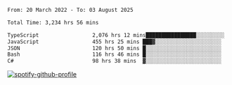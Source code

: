<!--START_SECTION:waka-->

```txt
From: 20 March 2022 - To: 03 August 2025

Total Time: 3,234 hrs 56 mins

TypeScript                 2,076 hrs 12 mins████████████████░░░░░░░░░   64.18 %
JavaScript                 455 hrs 25 mins ███▓░░░░░░░░░░░░░░░░░░░░░   14.08 %
JSON                       120 hrs 50 mins █░░░░░░░░░░░░░░░░░░░░░░░░   03.74 %
Bash                       116 hrs 46 mins █░░░░░░░░░░░░░░░░░░░░░░░░   03.61 %
C#                         98 hrs 38 mins  ▓░░░░░░░░░░░░░░░░░░░░░░░░   03.05 %
```

<!--END_SECTION:waka-->
[![spotify-github-profile](https://spotify-github-profile.vercel.app/api/view?uid=c00zprrvy9xiloa9qnco3hmng&cover_image=true&theme=novatorem&show_offline=false&background_color=121212&bar_color=53b14f&bar_color_cover=false)](https://spotify-github-profile.vercel.app/api/view?uid=c00zprrvy9xiloa9qnco3hmng&redirect=true)



